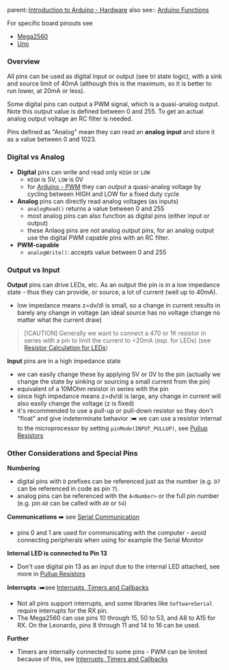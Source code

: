 parent::[Introduction to Arduino - Hardware](Introduction%20to%20Arduino%20-%20Hardware.md)
also see:: [Arduino Functions](Arduino%20Functions.md)

For specific board pinouts see
- [Mega2560](Mega2560.md)
- [Uno](Uno.md)

### Overview

All pins can be used as digital input or output (see tri state logic), with a sink and source limit of 40mA (although this is the maximum, so it is better to run lower, at 20mA or less). 

Some digital pins can output a PWM signal, which is a quasi-analog output. Note this output value is defined between 0 and 255. To get an actual analog output voltage an RC filter is needed. 

Pins defined as "Analog" mean they can read an **analog** **input** and store it as a value between 0 and 1023.

### **Digital vs Analog**

- **Digital** pins can write and read only `HIGH` or `LOW`
	- `HIGH` is 5V, `LOW` is 0V
	- for [Arduino - PWM](Arduino%20-%20PWM.md) they can _output_ a quasi-analog voltage by cycling between HIGH and LOW for a fixed duty cycle
- **Analog** pins can directly read analog voltages (as inputs)
	- `analogRead()` returns a value between 0 and 255
	- most analog pins can also function as digital pins (either input or output)
	- these Anlaog pins are _not_ analog output pins, for an analog output use the digital PWM capable pins with an RC filter.
- **PWM-capable**
	- `analogWrite()`: accepts value between 0 and 255

### Output vs Input

**Output** pins can drive LEDs, etc. As an output the pin is in a low impedance state - thus they can provide, or source, a lot of current (well up to 40mA).
- low impedance means z=dv/di is small, so a change in current results in barely any change in voltage (an ideal source has no voltage change no matter what the current draw)
	
> [!CAUTION] Generally we want to connect a 470 or 1K resistor in series with a pin to limit the current to <20mA (esp. for LEDs) (see [Resistor Calculation for LEDs](Resistor%20Calculation%20for%20LEDs.md))

**Input** pins are in a high impedance state 
- we can easily change these by applying 5V or 0V to the pin (actually we change the state by sinking or sourcing a small current from the pin)
- equivalent of a 10MOhm resistor in series with the pin
- since high impedance means z=dv/di  is large, any change in current will also easily change the voltage (z is fixed)
- it's recommended to use a pull-up or pull-down resistor so they don't "float" and give indeterminate behavior :➡️ we can use a resistor internal to the microprocessor by setting `pinMode(INPUT_PULLUP)`, see  [Pullup Resistors](Pullup%20Resistors.md)

### Other Considerations and Special Pins

**Numbering**
- digital pins with `D` prefixes can be referenced just as the number (e.g. `D7` can be referenced in code as pin `7`).
- analog pins can be referenced with the `A<Number>` or the full pin number (e.g. pin `A0` can be called with `A0` or `54`)

**Communications** ➡️ see [Serial Communication](Serial%20Communication.md)
- pins 0 and 1 are used for communicating with the computer - avoid connecting peripherals when using for example the Serial Monitor

**Internal LED is connected to Pin 13**
- Don't use digital pin 13 as an input due to the internal LED attached, see more in [Pullup Resistors](Pullup%20Resistors.md)

**Interrupts** :➡️see [Interrupts, Timers and Callbacks](Interrupts,%20Timers%20and%20Callbacks.md)
- Not all pins support interrupts, and some libraries like `SoftwareSerial` require interrupts for the RX pin.
- The Mega2560 can use pins 10 through 15, 50 to 53, and A8 to A15 for RX. On the Leonardo, pins 8 through 11 and 14 to 16 can be used.

**Further**
- Timers are internally connected to some pins - PWM can be limited because of this, see [Interrupts, Timers and Callbacks](Interrupts,%20Timers%20and%20Callbacks.md)